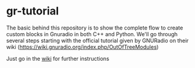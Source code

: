 # gr-tutorial
The basic behind this repository is to show the complete flow to create custom blocks in Gnuradio in both C++ and Python. We'll go through several steps starting with the official tutorial given by GNURadio on their wiki (https://wiki.gnuradio.org/index.php/OutOfTreeModules)

Just go in the [wiki](../../wiki) for further instructions
